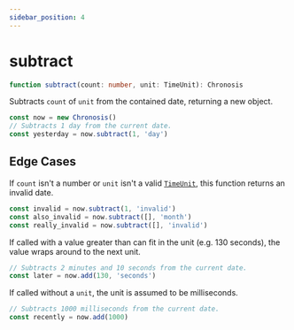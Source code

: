 ```yaml
---
sidebar_position: 4
---
```


# subtract

```ts
function subtract(count: number, unit: TimeUnit): Chronosis
```

Subtracts `count` of `unit` from the contained date, returning a new object.

```ts
const now = new Chronosis()
// Subtracts 1 day from the current date.
const yesterday = now.subtract(1, 'day')
```

## Edge Cases

If `count` isn't a number or `unit` isn't a valid [`TimeUnit`](../utility/types.md#timeunit), this function returns an invalid date.

```ts
const invalid = now.subtract(1, 'invalid')
const also_invalid = now.subtract([], 'month')
const really_invalid = now.subtract([], 'invalid')
```

If called with a value greater than can fit in the unit (e.g. 130 seconds), the value wraps around to the next unit.

```ts
// Subtracts 2 minutes and 10 seconds from the current date.
const later = now.add(130, 'seconds')
```

If called without a `unit`, the unit is assumed to be milliseconds.

```ts
// Subtracts 1000 milliseconds from the current date.
const recently = now.add(1000)
```
